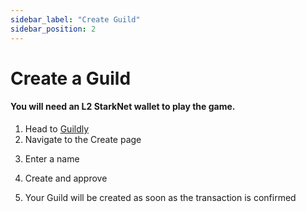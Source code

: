 ```yaml
---
sidebar_label: "Create Guild"
sidebar_position: 2
---
```


# Create a Guild

#### You will need an L2 StarkNet wallet to play the game.

1. Head to [Guildly](https://www.alpha.guildly.xyz/)
2. Navigate to the Create page

<!-- ![Create tab](/img/guilds/create.jpg) -->

3. Enter a name

<!-- ![Enter name](/img/guilds/guild-name.jpg) -->

4. Create and approve

<!-- ![Create](/img/guilds/create.jpg) -->

5. Your Guild will be created as soon as the transaction is confirmed
